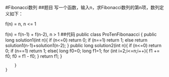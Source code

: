 #Fibonacci数列
##题目
写一个函数，输入n，求Fibonacci数列的第n项，数列定义如下：

f(n) = n, n <= 1

f(n) = f(n-1) + f(n-2), n > 1
##代码
    public class ProTenFibonaacci {
        public long solution1(int n){
            if (n<=0)
                return 0;
            if (n==1)
                return 1;
            else
                return solution1(n-1)+solution1(n-2);
        }
        public long solution2(int n){
            if (n<=0)
                return 0;
            if (n==1)
                return 1;
            else{
                long f0=0;
                long f1=1;
                for (int i=2;i<=n;i++){
                    f1 += f0;
                    f0 = f1 - f0;
                }
                return f1;
            }
    
        }
    }